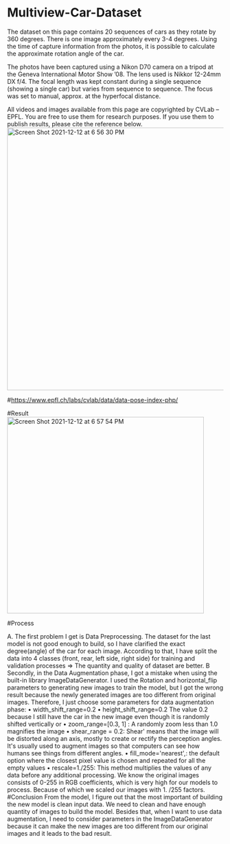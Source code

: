 # Multiview-Car-Dataset
The dataset on this page contains 20 sequences of cars as they rotate by 360 degrees. There is one image approximately every 3-4 degrees. Using the time of capture information from the photos, it is possible to calculate the approximate rotation angle of the car.

The photos have been captured using a Nikon D70 camera on a tripod at the Geneva International Motor Show ’08. The lens used is Nikkor 12-24mm DX f/4. The focal length was kept constant during a single sequence (showing a single car) but varies from sequence to sequence. The focus was set to manual, approx. at the hyperfocal distance.

All videos and images available from this page are copyrighted by CVLab – EPFL. You are free to use them for research purposes. If you use them to publish results, please cite the reference below.
<img width="612" alt="Screen Shot 2021-12-12 at 6 56 30 PM" src="https://user-images.githubusercontent.com/53828158/145723786-fccf1bd0-10b3-46f1-af66-125643fd39c4.png">


#https://www.epfl.ch/labs/cvlab/data/data-pose-index-php/

#Result
<img width="458" alt="Screen Shot 2021-12-12 at 6 57 54 PM" src="https://user-images.githubusercontent.com/53828158/145723832-a3b12236-cac9-4edd-b959-773da3755fd2.png">

#Process

A. The first problem I get is Data Preprocessing. The dataset for the last
model is not good enough to build, so I have clarified the exact degree(angle) of the car for each image. According to that, I have split the data into 4 classes (front, rear, left side, right side) for training and validation processes => The quantity and quality of dataset are better.
B
Secondly, in the Data Augmentation phase, I got a mistake when using the built-in library ImageDataGenerator. I used the Rotation and horizontal_flip parameters to generating new images to train the model, but I got the wrong result because the newly generated images are too different from original images. Therefore, I just choose some parameters for data augmentation phase:
• width_shift_range=0.2
• height_shift_range=0.2
The value 0.2 because I still have the car in the new image even though it is randomly shifted vertically or
• zoom_range=[0.3, 1] : A randomly zoom less than 1.0 magnifies the image
• shear_range = 0.2: Shear' means that the image will be distorted along an axis, mostly to create or rectify the perception angles. It's usually used to augment images so that computers can see how humans see things from different angles.
• fill_mode='nearest',:
the default option where the closest pixel
value is chosen and repeated for all the empty values
• rescale=1./255: This method multiplies the values of any data before any additional processing. We know the original images consists of 0-255 in RGB coefficients, which is very high for our models to process. Because of which we scaled our images with 1. /255 factors.
#Conclusion
From the model, I figure out that the most important of building the new model is clean input data. We need to clean and have enough quantity of images to build the model. Besides that, when I want to use data augmentation, I need to consider parameters in the ImageDataGenerator because it can make the new images are too different from our original images and it leads to the bad result.
